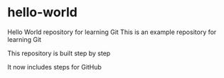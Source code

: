 # hello-world
Hello World repository for learning Git
This is an example repository for learning Git

This repository is built step by step

It now includes steps for GitHub
